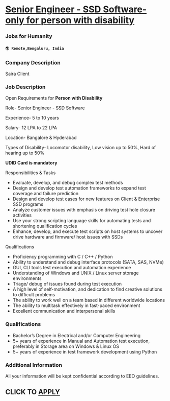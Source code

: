 # [Senior Engineer - SSD Software- only for person with disability](https://www.remotewlb.com/apply/senior-engineer-ssd-software-only-for-person-with-disability)  
### Jobs for Humanity  
#### `🌎 Remote,Bengaluru, India`  

### **Company Description**

Saira Client

###  **Job Description**

Open Requirements for **Person with Disability**

Role- Senior Engineer - SSD Software

Experience- 5 to 10 years

Salary- 12 LPA to 22 LPA

Location- Bangalore & Hyderabad

Types of Disability- Locomotor disability, Low vision up to 50%, Hard of hearing up to 50%

 **UDID Card is mandatory**

Responsibilities & Tasks

  * Evaluate, develop, and debug complex test methods
  * Design and develop test automation frameworks to expand test coverage and failure prediction
  * Design and develop test cases for new features on Client & Enterprise SSD programs
  * Analyze customer issues with emphasis on driving test hole closure activities
  * Use your strong scripting language skills for automating tests and shortening qualification cycles
  * Enhance, develop, and execute test scripts on host systems to uncover drive hardware and firmware/ host issues with SSDs

Qualifications

  * Proficiency programming with C / C++ / Python
  * Ability to understand and debug interface protocols (SATA, SAS, NVMe)
  * GUI, CLI tools test execution and automation experience
  * Understanding of Windows and UNIX / Linux server storage environments
  * Triage/ debug of issues found during test execution
  * A high level of self-motivation, and dedication to find creative solutions to difficult problems
  * The ability to work well on a team based in different worldwide locations
  * The ability to multitask effectively in fast-paced environment
  * Excellent communication and interpersonal skills

###  **Qualifications**

  * Bachelor’s Degree in Electrical and/or Computer Engineering
  * 5+ years of experience in Manual and Automation test execution, preferably in Storage area on Windows & Linux OS
  * 5+ years of experience in test framework development using Python

###  **Additional Information**

All your information will be kept confidential according to EEO guidelines.

  
## CLICK TO [APPLY](https://www.remotewlb.com/apply/senior-engineer-ssd-software-only-for-person-with-disability)

